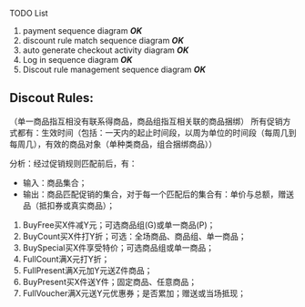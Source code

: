 TODO List
1. payment sequence diagram    ***OK***
2. discount rule match sequence diagram    ***OK***
3. auto generate checkout activity diagram   ***OK***
4. Log in sequence diagram   ***OK***
5. Discout rule management sequence diagram   ***OK***


## Discout Rules:
（单一商品指互相没有联系得商品，商品组指互相关联的商品捆绑）
所有促销方式都有：生效时间（包括：一天内的起止时间段，以周为单位的时间段（每周几到每周几），有效的商品对象（单种类商品，组合捆绑商品））

分析：经过促销规则匹配前后，有：
- 输入：商品集合；
- 输出：商品匹配促销的集合，对于每一个匹配后的集合有：单价与总额，赠送品（抵扣券或真实商品）；

1. BuyFree买X件减Y元；可选商品组(G)或单一商品(P)；
2. BuyCount买X件打Y折；可选：全场商品、商品组、单一商品；
3. BuySpecial买X件享受特价；可选商品组或单一商品；
4. FullCount满X元打Y折；
5. FullPresent满X元加Y元送Z件商品；
6. BuyPresent买X件送Y件；固定商品、任意商品；
7. FullVoucher满X元送Y元优惠券；是否累加；赠送或当场抵现；
